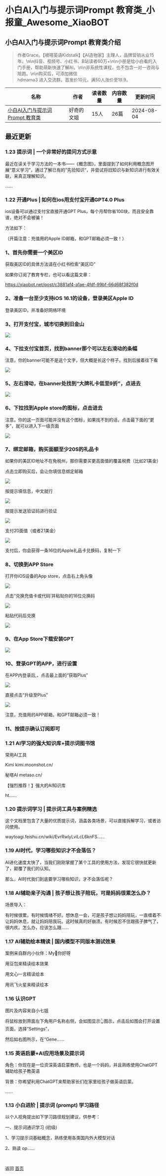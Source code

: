 # 小白AI入门与提示词Prompt 教育类_小报童_Awesome_XiaoBOT

## 小白AI入门与提示词Prompt 教育类介绍
> 作者Grace。【嘀嗒英语Kidstalk】【AI造物家】主理人，品牌营销从业15年。\n\n抖音、视频号、小红书、B站读者60万+\n\n小册是给小白看的入门手册，帮助萌新快速了解AI。\n\n非系统性课程，也不包含一对一咨询与陪跑。\n\n购买后，可添加微信  
hdmama3 进入交流群。首发价10元，满50人涨价至19.9。  
  


|名称|作者|读者数量|内容数量|更新时间|
|---|---|---|---|---|
|[小白AI入门与提示词Prompt 教育类](https://xiaobot.net/p/BrandX?refer=0b133df9-27dc-423b-8101-639049001c13)|好奇的文姐|15人|26篇|2024-08-04|

## 最近更新
### 1.23 提示词 | 一个非常好的提问方式示意

最近在读关于学习方法的一本书——《概念图》，里面提到了如何利用概念图开展“意义学习”，通过了解已有的”先验知识“，并尝试将旧知识与新知识进行有效关联，来真正理解知识。

......

### 1.22 开通Plus | 如何在ios用支付宝开通GPT4.0 Plus

ios设备可以通过支付宝直接开通GPT Plus，每个月帮你省100块，而且安全靠谱，绝对不会被骗！

方法如下：

（开篇注意：充值用的Apple ID邮箱，和GPT邮箱必须一致！）

### 1、首先你需要一个美区ID

获取美区ID的具体方法请在小红书检索“美区ID”

如果你订阅了教育专栏，也可以看这篇文章：

<https://xiaobot.net/post/c3881af4-a1ae-4fdf-99bf-66d68f382f0d>

### 2、准备一台至少支持iOS 16.1的设备，登录美区Apple ID

登录美区ID，并准备好网络环境

### 3、打开支付宝，城市切换到旧金山

![](https://static.xiaobot.net/file/2024-07-02/222918/fe25f80145c2ffa59238cb1cf328165b.png)

### 4、下拉支付宝首页，找到banner那个可以左右滑动的条幅

注意，你的banner可能不是这个文字，但大概是长这个样子。找到后接着往下看

![](https://static.xiaobot.net/file/2024-07-02/222918/dbbfd7a59e8a6789d5275b364ec5750f.png)

### 5、左右滑动，在banner处找到“大牌礼卡低至9折”，点进去

![](https://static.xiaobot.net/file/2024-07-02/222918/6900e2634abaef1adb850afad6275b9c.png)

### 6、下拉找到Apple store的图标，点击进去

注意，你的这一页面可能并没有这个图标，如果找不到的话，点击最下面的“更多”，就可以进入下一级页面

![](https://static.xiaobot.net/file/2024-07-02/222918/bdb289befdddfa648e27472db88e193d.png)

### 7、绑定邮箱，购买面额至少20S的礼品卡

如果你的美区ID地址不在免税州，那你需要买更高面值的覆盖税费（比如21美金）

点击立即购买后，会让你填信息绑定邮箱

![](https://static.xiaobot.net/file/2024-07-02/222918/a5b43cc35b5d5d798841a59dde7c13e9.png)

按提示填信息，中文就行

![](https://static.xiaobot.net/file/2024-07-02/222918/7b4c9b051949ad71015b63c346c59b17.png)

按提示发送验证码进行验证

![](https://static.xiaobot.net/file/2024-07-02/222918/240d073958eb8e8cd3f76d0345a20427.png)

支付20面值（或者21美金）

![](https://static.xiaobot.net/file/2024-07-02/222918/96f30c0abbd94353e483f8e79c0e7d2c.png)

支付后，你会获得一条16位的Apple礼品卡兑换码，复制一下

### 8、切换到APP Store

打开你iOS设备的App store，点击右上角头像

![](https://static.xiaobot.net/file/2024-07-02/222918/8067605fc21de84a7159356cadbf1889.png)

点击“兑换充值卡或代码’并粘贴你的16位兑换码

![](https://static.xiaobot.net/file/2024-07-02/222918/13af4d3e750a0fcde8e817e825c2ed76.png)

粘贴代码后兑换

![](https://static.xiaobot.net/file/2024-07-02/222918/3fc0b379276501c9f92e5fec738417f4.png)

### 9、在App Store下载安装GPT

![](https://static.xiaobot.net/file/2024-07-02/222918/1643bbca7f7911f4b66166332b576ba1.png)

### 10、登录GPT的APP，进行设置

在APP内登录后,，点击最上面的“获取Plus”

![](https://static.xiaobot.net/file/2024-07-02/222918/3d7f19a2dc13c4bc5dae46c2f61d2c3a.png)

直接点击“升级至Plus”

![](https://static.xiaobot.net/file/2024-07-02/222918/f59f20bfa85226605afbf3aeb48a2301.png)

注意，充值用的APP邮箱，和GPT邮箱必须一致！

### 11、按提示确认订阅即可

### 1.21 AI学习的强大知识库+提示词图书馆

常用AI工具

Kimi kimi.moonshot.cn/

秘塔AI metaso.cn/

【强烈推荐！】强大的AI知识库

ht......

### 1.20 提示词学习 | 提示词工具与案例精选

这个文档里包含了大量的优质提示词，涵盖各类场景，可以直接拆解学习，或者访问使用。

waytoagi.feishu.cn/wiki/EvrRwlyLviLcL6knFS......

### 1.19 AI时代，学习哪些知识才不会落伍？

AI进化速度太快了，当我们刚刚掌握了某个工具的使用方法，发现它很快就更新了，颠覆了我们的认知。

那么，AI时代我们到底要学习哪些知识，才不会落伍呢？

### 1.18 AI辅助亲子沟通 | 孩子想让孩子陪玩，可是妈妈很累怎么办？

场景导入：

有时候很累，有时候情绪不好。想休息一会，可是孩子想让妈妈陪玩，一直缠着不让妈妈休息，就让妈妈陪我玩。这时候真的好崩溃。有时候忍不住跟孩子脾气了，很内疚。怎么办，应该怎么跟......

### 1.17 AI辅助绘本精读 | 国内模型不同版本测试效果

案例来自群内小伙伴：My💫你好呀

用豆包来精读绘本效果

用文心一言精读绘本

用讯飞火星来精读绘本

### 1.16 认识GPT

图片及内容来自小七姐

将鼠标放到界面左下角用户名称右侧，会如图显示👆图示，点击后如图会打开设置页面，选择“Settings”，

然后如右图所示，在“Gene......

### 1.15 英语启蒙+AI应用场景及提示词

角色：你现在是一位资深英语启蒙教师，也是一个妈妈，并且熟练使用ChatGPT辅助给孩子教英语

背景：你希望利用ChatGPT来帮助家长们在家里给孩子做英语启蒙。

......

### 1.13 小白进阶 | 提示词 (prompt) 学习路径

以个人视角提出如下学习路径规划建议，供参考：

一、提示词通识学习 (初级)

1、学习提示词基础概念，熟练使用各类国内外大模型对话

2、熟读 op......


<a href="https://github.com/Reno9527/awesome-xiaobot" style="color: white; text-decoration: none;">awesome-xiaobot</a>

返回 [首页](../README.md)
